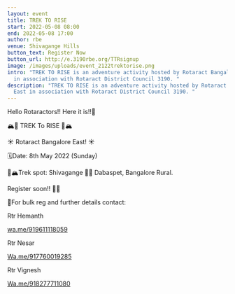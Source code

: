 ```yaml
---
layout: event
title: TREK TO RISE
start: 2022-05-08 08:00
end: 2022-05-08 17:00
author: rbe
venue: Shivagange Hills
button_text: Register Now
button_url: http://e.3190rbe.org/TTRsignup
image: /images/uploads/event_2122trektorise.png
intro: "TREK TO RISE is an adventure activity hosted by Rotaract Bangalore East
  in association with Rotaract District Council 3190. "
description: "TREK TO RISE is an adventure activity hosted by Rotaract Bangalore
  East in association with Rotaract District Council 3190. "
---
```

Hello Rotaractors!! Here it is!!🥳

🏔️🌄 TREK To RISE 🌄🏔️

☀️ Rotaract Bangalore East! ☀️ 

🗓️Date: 8th May 2022 (Sunday)

📍🏔️Trek spot:
Shivagange 🌄🤩
Dabaspet, Bangalore Rural.

Register soon!! 🤩🥳

📝For bulk reg and further details contact:

Rtr Hemanth [](wa.me/919611118059)

[wa.me/919611118059](wa.me/919611118059)


Rtr Nesar

[Wa.me/917760019285](Wa.me/917760019285)



Rtr Vignesh

[Wa.me/918277711080](Wa.me/918277711080)